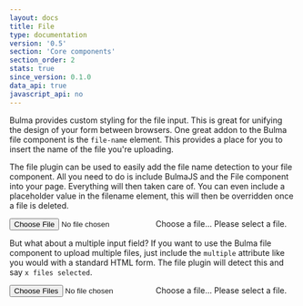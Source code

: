 ```yaml
---
layout: docs
title: File
type: documentation
version: '0.5'
section: 'Core components'
section_order: 2
stats: true
since_version: 0.1.0
data_api: true
javascript_api: no
---
```


Bulma provides custom styling for the file input. This is great for unifying the design of your form between browsers. One great addon to the Bulma file component is the `file-name` element. This provides a place for you to insert the name of the file you're uploading.

The file plugin can be used to easily add the file name detection to your file component. All you need to do is include BulmaJS and the File component into your page. Everything will then taken care of. You can even include a placeholder value in the filename element, this will then be overridden once a file is deleted.

<div class="code-example">
    <div class="file has-name is-boxed">
        <label class="file-label">
            <input class="file-input" type="file" name="resume">
            <span class="file-cta">
                <span class="file-icon">
                    <i class="fa fa-upload"></i>
                </span>
                <span class="file-label">
                    Choose a file…
                </span>
            </span>
            <span class="file-name">Please select a file.</span>
        </label>
    </div>
</div>

But what about a multiple input field? If you want to use the Bulma file component to upload multiple files, just include the `multiple` attribute like you would with a standard HTML form. The file plugin will detect this and say `x files selected`.

<div class="code-example">
    <div class="file has-name is-boxed">
        <label class="file-label">
            <input class="file-input" type="file" name="resume" multiple>
            <span class="file-cta">
                <span class="file-icon">
                    <i class="fa fa-upload"></i>
                </span>
                <span class="file-label">
                    Choose a file…
                </span>
            </span>
            <span class="file-name">Please select a file.</span>
        </label>
    </div>
</div>